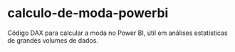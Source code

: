 # calculo-de-moda-powerbi
Código DAX para calcular a moda no Power BI, útil em análises estatísticas de grandes volumes de dados.
